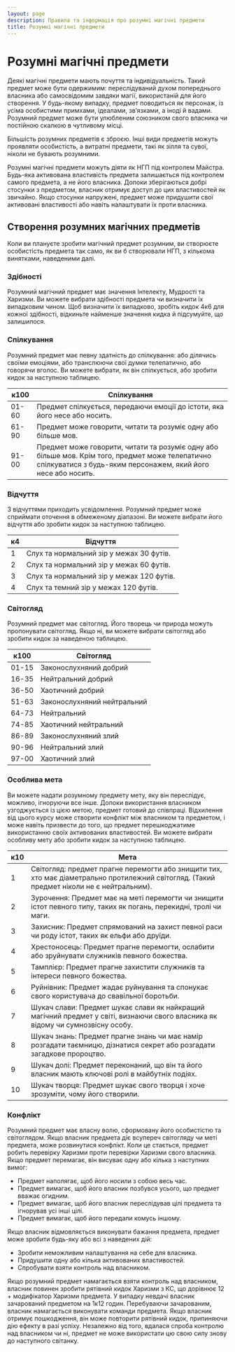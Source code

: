```yaml
---
layout: page 
description: Правила та інформація про розумні магічні предмети 
title: Розумні магічні предмети 
---
```


# Розумні магічні предмети
Деякі магічні предмети мають почуття та індивідуальність. Такий предмет може бути одержимим: переслідуваний духом попереднього власника або самосвідомим завдяки магії, використаній для його створення. У будь-якому випадку, предмет поводиться як персонаж, із усіма особистими примхами, ідеалами, зв’язками, а іноді й вадами. Розумний предмет може бути улюбленим союзником свого власника чи постійною скалкою в чутливому місці.

Більшість розумних предметів є зброєю. Інші види предметів можуть проявляти особистість, а витратні предмети, такі як зілля та сувої, ніколи не бувають розумними.

Розумні магічні предмети можуть діяти як НГП під контролем Майстра. Будь-яка активована властивість предмета залишається під контролем самого предмета, а не його власника. Допоки зберігаються добрі стосунки з предметом, власник отримує доступ до цих властивостей як звичайно. Якщо стосунки напружені, предмет може придушити свої активовані властивості або навіть налаштувати їх проти власника.

## Створення розумних магічних предметів
Коли ви плануєте зробити магічний предмет розумним, ви створюєте особистість предмета так само, як ви б створювали НГП, з кількома винятками, наведеними далі.

### Здібності
Розумний магічний предмет має значення Інтелекту, Мудрості та Харизми. Ви можете вибрати здібності предмета чи визначити їх випадковим чином. Щоб визначити їх випадково, зробіть кидок 4к6 для кожної здібності, відкиньте найменше значення кидка й підсумуйте, що залишилося.

### Спілкування
Розумний предмет має певну здатність до спілкування: або ділячись своїми емоціями, або транслюючи свої думки телепатично, або говорячи вголос. Ви можете вибрати, як він спілкується, або зробити кидок за наступною таблицею.

| к100  | Спілкування                                                                                                                                                       |
| ----- | ----------------------------------------------------------------------------------------------------------------------------------------------------------------- |
| 01-60 | Предмет спілкується, передаючи емоції до істоти, яка його несе або носить.                                                                                        |
| 61-90 | Предмет може говорити, читати та розуміє одну або більше мов.                                                                                                     |
| 91-00 | Предмет може говорити, читати та розуміє одну або більше мов. Крім того, предмет може телепатично спілкуватися з будь-яким персонажем, який його несе або носить. |


### Відчуття
З відчуттями приходить усвідомлення. Розумний предмет може сприймати оточення в обмеженому діапазоні. Ви можете вибрати його відчуття або зробити кидок за наступною таблицею.

| к4 | Відчуття                                  |
| -- | ----------------------------------------- |
| 1  | Слух та нормальний зір у межах 30 футів.  |
| 2  | Слух та нормальний зір у межах 60 футів.  |
| 3  | Слух та нормальний зір у межах 120 футів. |
| 4  | Слух та темний зір у межах 120 футів.     |

### Світогляд
Розумний предмет має світогляд. Його творець чи природа можуть пропонувати світогляд. Якщо ні, ви можете вибрати світогляд або зробити кидок за наведеною таблицею.

| к100  | Світогляд                   |
| ----- | --------------------------- |
| 01-15 | Законослухняний добрий      |
| 16-35 | Нейтральний добрий          |
| 36-50 | Хаотичний добрий            |
| 51-63 | Законослухняний нейтральний |
| 64-73 | Нейтральний                 |
| 74-85 | Хаотичний нейтральний       |
| 86-89 | Законослухняний злий        |
| 90-96 | Нейтральний злий            |
| 97-00 | Хаотичний злий              |

### Особлива мета
Ви можете надати розумному предмету мету, яку він переслідує, можливо, ігноруючи все інше. Допоки використання власником узгоджується із цією метою, предмет готовий до співпраці. Відхилення від цього курсу може створити конфлікт між власником та предметом, і може навіть призвести до того, що предмет перешкоджатиме використанню своїх активованих властивостей. Ви можете вибрати особливу мету або зробити кидок за наступною таблицею.

| к10 | Мета                                                                                                                                      |
| --- | ----------------------------------------------------------------------------------------------------------------------------------------- |
| 1   | Світогляд: предмет прагне перемогти або знищити тих, хто має діаметрально протилежний світогляд. (Такий предмет ніколи не є нейтральним). |
| 2   | Зурочення: Предмет має на меті перемогти чи знищити істот певного типу, таких як погань, перекидні, тролі чи маги.                        |
| 3   | Захисник: Предмет спрямований на захист певної раси чи роду істот, таких як ельфи або друїди.                                             |
| 4   | Хрестоносець: Предмет прагне перемогти, ослабити або зруйнувати служників певного божества.                                               |
| 5   | Тамплієр: Предмет прагне захистити служників та інтереси певного божества.                                                                |
| 6   | Руйнівник: Предмет жадає руйнування та спонукає свого користувача до свавільної боротьби.                                                 |
| 7   | Шукач слави: Предмет шукає слави як найкращий магічний предмет у світі, визнаючи свого власника як відому чи сумнозвісну особу.           |
| 8   | Шукач знань: Предмет прагне знань чи має намір розгадати таємницю, дізнатися секрет або розгадати загадкове пророцтво.                    |
| 9   | Шукач долі: Предмет переконаний, що він та його власник мають ключові ролі в майбутніх подіях.                                            |
| 10  | Шукач творця: Предмет шукає свого творця і хоче зрозуміти, чому його створили.                                                            |


### Конфлікт
Розумний предмет має власну волю, сформовану його особистістю та світоглядом. Якщо власник предмета діє всупереч світогляду чи меті предмета, може розвинутися конфлікт. Коли це стається, предмет робить перевірку Харизми проти перевірки Харизми свого власника. Якщо предмет перемагає, він висуває одну або кілька з наступних вимог:

* Предмет наполягає, щоб його носили з собою весь час.
* Предмет вимагає, щоб його власник позбувся усього, що предмет вважає огидним.
* Предмет вимагає, щоб його власник переслідував цілі предмета та ігнорував усі інші цілі.
* Предмет вимагає, щоб його передали комусь іншому.

Якщо власник відмовляється виконувати бажання предмета, предмет може зробити будь-яку або всі з наведених дій:
* Зробити неможливим налаштування на себе для власника.
* Придушити одну або кілька активованих властивостей.
* Спробувати взяти контроль над власником.

Якщо розумний предмет намагається взяти контроль над власником, власник повинен зробити рятівний кидок Харизми з КС, що дорівнює 12 + модифікатор Харизми предмета. У випадку невдачі власник зачарований предметом на 1к12 годин. Перебуваючи зачарованим, власник намагається виконувати команди предмета. Якщо власник отримує пошкодження, він може повторити рятівний кидок, припиняючи дію ефекту в разі успіху. Незалежно від того, вдалася спроба контролю над власником чи ні, предмет не може використати цю свою силу знову до наступного світанку.
